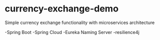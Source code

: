 # currency-exchange-demo
Simple currency exchange functionality with microservices architecture

-Spring Boot
-Spring Cloud
-Eureka Naming Server
-resilience4j
